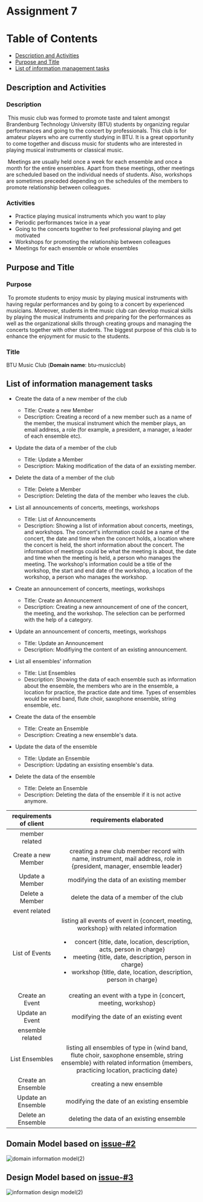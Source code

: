 # Assignment 7
# Table of Contents
* [Description and Activities](#description-and-activities)
* [Purpose and Title](#purpose-and-title)
* [List of information management tasks](#list-of-information-management-tasks)

## Description and Activities

### Description 
&nbsp;This music club was formed to promote taste and talent amongst Brandenburg Technology University (BTU) students by organizing regular performances and going to the concert by professionals. This club is for amateur players who are currently studying in BTU. It is a great opportunity to come together and discuss music for students who are interested in playing musical instruments or classical music. 

&nbsp;Meetings are usually held once a week for each ensemble and once a month for the entire ensembles. Apart from these meetings, other meetings are scheduled based on the individual needs of students. Also, workshops are sometimes preceded depending on the schedules of the members to promote relationship between colleagues.

### Activities
- Practice playing musical instruments which you want to play
- Periodic performances twice in a year
- Going to the concerts together to feel professional playing and get motivated
- Workshops for promoting the relationship between colleagues 
- Meetings for each ensemble or whole ensembles

## Purpose and Title
### Purpose
&nbsp;To promote students to enjoy music by playing musical instruments with having regular performances and by going to a concert by experienced musicians. Moreover, students in the music club can develop musical skills by playing the musical instruments and preparing for the performances as well as the organizational skills through creating groups and managing the concerts together with other students. The biggest purpose of this club is to enhance the enjoyment for music to the students.

### Title
BTU Music Club (**Domain name**: btu-musicclub)

## List of information management tasks
+ Create the data of a new member of the club
  + Title: Create a new Member
  + Description: Creating a record of a new member such as a name of the member, the musical instrument which the member plays, an email address, a role (for example, a president, a manager, a leader of each ensemble etc).
 
+ Update the data of a member of the club
  + Title: Update a Member
  + Description: Making modification of the data of an exsisting member.
  
+ Delete the data of a member of the club
  + Title: Delete a Member
  + Description: Deleting the data of the member who leaves the club.

+ List all announcements of concerts, meetings, workshops
  + Title: List of Announcements
  + Description: Showing a list of information about concerts, meetings, and workshops. The concert's information could be a name of the concert, the date and time when the concert holds, a location where the concert is held, the short information about the concert. The information of meetings could be what the meeting is about, the date and time when the meeting is held, a person who manages the meeting. The workshop's information could be a title of the workshop, the start and end date of the workshop, a location of the workshop, a person who manages the workshop.

+ Create an announcement of concerts, meetings, workshops
  + Title: Create an Announcement
  + Description: Creating a new announcement of one of the concert, the meeting, and the workshop. The selection can be performed with the help of a category.

+ Update an announcement of concerts, meetings, workshops
  + Title: Update an Announcement
  + Description: Modifiying the content of an existing announcement.

+ List all ensembles' information
  + Title: List Ensembles
  + Description: Showing the data of each ensemble such as information about the ensemble, the members who are in the ensemble, a location for practice, the practice date and time. Types of ensembles would be wind band, flute choir, saxophone ensemble, string ensemble, etc.

+ Create the data of the ensemble
  + Title: Create an Ensemble
  + Description: Creating a new ensemble's data.

+ Update the data of the ensemble
  + Title: Update an Ensemble
  + Description: Updating an exsisting ensemble's data.

+ Delete the data of the ensemble
  + Title: Delete an Ensemble
  + Description: Deleting the data of the ensemble if it is not active anymore.

|requirements of client                                   |requirements elaborated  |
|:------------------------------:|:-------------------:|
|member related | |
|Create a new Member  | creating a new club member record with name, instrument, mail address, role in {president, manager, ensemble leader} |
|Update a Member  | modifying the data of an existing member  |
|Delete a Member  | delete the data of a member of the club  |
|event related    | |
|List of Events  | listing all events of event in {concert, meeting, workshop} with related information <ul><li>concert {title, date, location, description, acts, person in charge}</li> <li>meeting {title, date, description, person in charge}</li> <li>workshop {title, date, location, description, person in charge}</li></ul>   |
|Create an Event | creating an event with a type in {concert, meeting, workshop}  |
|Update an Event | modifying the date of an existing event  |
|ensemble related | |
|List Ensembles | listing all ensembles of type in {wind band, flute choir, saxophone ensemble, string ensemble} with related information {members, practicing location, practicing date} |
|Create an Ensemble | creating a new ensemble  |
|Update an Ensemble | modifying the date of an existing ensemble  |
|Delete an Ensemble | deleting the data of an existing ensemble  |


## Domain Model based on [issue-#2](https://github.com/minaleebtu/webapp-lee/issues/2)
![domain information model(2)](https://user-images.githubusercontent.com/74601338/123065703-b028e480-d40f-11eb-8ec2-419ca7c0f934.png)

## Design Model based on [issue-#3](https://github.com/minaleebtu/webapp-lee/issues/3)
![information design model(2)](https://user-images.githubusercontent.com/74601338/123065736-b9b24c80-d40f-11eb-89dc-13b4d2ec2417.png)

